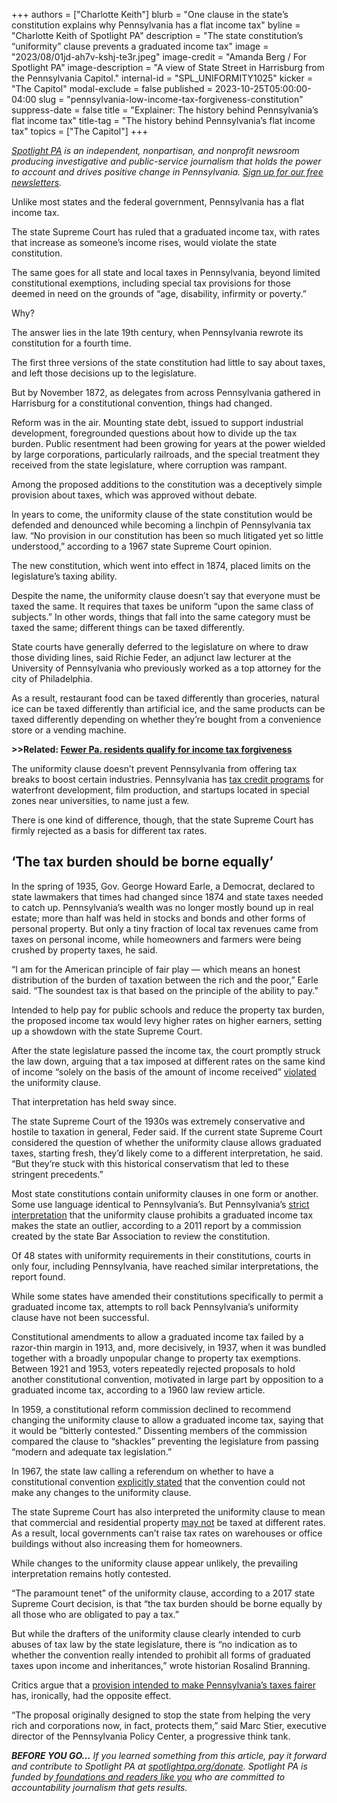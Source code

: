 +++
authors = ["Charlotte Keith"]
blurb = "One clause in the state’s constitution explains why Pennsylvania has a flat income tax"
byline = "Charlotte Keith of Spotlight PA"
description = "The state constitution’s “uniformity” clause prevents a graduated income tax"
image = "2023/08/01jd-ah7v-kshj-te3r.jpeg"
image-credit = "Amanda Berg / For Spotlight PA"
image-description = "A view of State Street in Harrisburg from the Pennsylvania Capitol."
internal-id = "SPL_UNIFORMITY1025"
kicker = "The Capitol"
modal-exclude = false
published = 2023-10-25T05:00:00-04:00
slug = "pennsylvania-low-income-tax-forgiveness-constitution"
suppress-date = false
title = "Explainer: The history behind Pennsylvania’s flat income tax"
title-tag = "The history behind Pennsylvania’s flat income tax"
topics = ["The Capitol"]
+++

<a href="https://www.spotlightpa.org/"><em>Spotlight PA</em></a><em> is an independent, nonpartisan, and nonprofit newsroom producing investigative and public-service journalism that holds the power to account and drives positive change in Pennsylvania. </em><a href="https://www.spotlightpa.org/newsletters"><em>Sign up for our free newsletters</em></a><em>.</em>

Unlike most states and the federal government, Pennsylvania has a flat income tax.

The state Supreme Court has ruled that a graduated income tax, with rates that increase as someone’s income rises, would violate the state constitution.

The same goes for all state and local taxes in Pennsylvania, beyond limited constitutional exemptions, including special tax provisions for those deemed in need on the grounds of “age, disability, infirmity or poverty.”

Why?

<script src="https://www.spotlightpa.org/embed.js" async></script><div data-spl-embed-version="1" data-spl-src="https://www.spotlightpa.org/embeds/newsletter/"></div>

The answer lies in the late 19th century, when Pennsylvania rewrote its constitution for a fourth time.

The first three versions of the state constitution had little to say about taxes, and left those decisions up to the legislature.

But by November 1872, as delegates from across Pennsylvania gathered in Harrisburg for a constitutional convention, things had changed.

Reform was in the air. Mounting state debt, issued to support industrial development, foregrounded questions about how to divide up the tax burden. Public resentment had been growing for years at the power wielded by large corporations, particularly railroads, and the special treatment they received from the state legislature, where corruption was rampant.

Among the proposed additions to the constitution was a deceptively simple provision about taxes, which was approved without debate.

In years to come, the uniformity clause of the state constitution would be defended and denounced while becoming a linchpin of Pennsylvania tax law. “No provision in our constitution has been so much litigated yet so little understood,” according to a 1967 state Supreme Court opinion.

The new constitution, which went into effect in 1874, placed limits on the legislature’s taxing ability.

Despite the name, the uniformity clause doesn’t say that everyone must be taxed the same. It requires that taxes be uniform “upon the same class of subjects.” In other words, things that fall into the same category must be taxed the same; different things can be taxed differently.

State courts have generally deferred to the legislature on where to draw those dividing lines, said Richie Feder, an adjunct law lecturer at the University of Pennsylvania who previously worked as a top attorney for the city of Philadelphia.

As a result, restaurant food can be taxed differently than groceries, natural ice can be taxed differently than artificial ice, and the same products can be taxed differently depending on whether they’re bought from a convenience store or a vending machine.

<strong>&gt;&gt;Related: </strong><a href="https://www.spotlightpa.org/news/2023/10/pennsylvania-low-income-tax-forgiveness/"><strong>Fewer Pa. residents qualify for income tax forgiveness</strong></a><strong></strong>

The uniformity clause doesn’t prevent Pennsylvania from offering tax breaks to boost certain industries. Pennsylvania has <a href="https://www.spotlightpa.org/news/2023/10/pennsylvania-tax-credit-analysis/">tax credit programs</a> for waterfront development, film production, and startups located in special zones near universities, to name just a few.<br/>

There is one kind of difference, though, that the state Supreme Court has firmly rejected as a basis for different tax rates.

## ‘The tax burden should be borne equally’

In the spring of 1935, Gov. George Howard Earle, a Democrat, declared to state lawmakers that times had changed since 1874 and state taxes needed to catch up. Pennsylvania’s wealth was no longer mostly bound up in real estate; more than half was held in stocks and bonds and other forms of personal property. But only a tiny fraction of local tax revenues came from taxes on personal income, while homeowners and farmers were being crushed by property taxes, he said.

“I am for the American principle of fair play — which means an honest distribution of the burden of taxation between the rich and the poor,” Earle said. “The soundest tax is that based on the principle of the ability to pay.”

Intended to help pay for public schools and reduce the property tax burden, the proposed income tax would levy higher rates on higher earners, setting up a showdown with the state Supreme Court.

After the state legislature passed the income tax, the court promptly struck the law down, arguing that a tax imposed at different rates on the same kind of income “solely on the basis of the amount of income received” <a href="https://casetext.com/case/kelley-v-kalodner">violated</a> the uniformity clause.

That interpretation has held sway since.

The state Supreme Court of the 1930s was extremely conservative and hostile to taxation in general, Feder said. If the current state Supreme Court considered the question of whether the uniformity clause allows graduated taxes, starting fresh, they’d likely come to a different interpretation, he said. “But they’re stuck with this historical conservatism that led to these stringent precedents.”

Most state constitutions contain uniformity clauses in one form or another. Some use language identical to Pennsylvania’s. But Pennsylvania’s <a href="https://www.pabar.org/pdf/crc%20report.pdf">strict interpretation</a> that the uniformity clause prohibits a graduated income tax makes the state an outlier, according to a 2011 report by a commission created by the state Bar Association to review the constitution.

Of 48 states with uniformity requirements in their constitutions, courts in only four, including Pennsylvania, have reached similar interpretations, the report found.

While some states have amended their constitutions specifically to permit a graduated income tax, attempts to roll back Pennsylvania’s uniformity clause have not been successful.

Constitutional amendments to allow a graduated income tax failed by a razor-thin margin in 1913, and, more decisively, in 1937, when it was bundled together with a broadly unpopular change to property tax exemptions. Between 1921 and 1953, voters repeatedly rejected proposals to hold another constitutional convention, motivated in large part by opposition to a graduated income tax, according to a 1960 law review article.

In 1959, a constitutional reform commission declined to recommend changing the uniformity clause to allow a graduated income tax, saying that it would be “bitterly contested.” Dissenting members of the commission compared the clause to “shackles” preventing the legislature from passing “modern and adequate tax legislation.”

In 1967, the state law calling a referendum on whether to have a constitutional convention <a href="https://www.legis.state.pa.us/WU01/LI/LI/US/PDF/1967/0/0002..PDF">explicitly stated</a> that the convention could not make any changes to the uniformity clause.

The state Supreme Court has also interpreted the uniformity clause to mean that commercial and residential property <a href="https://www.pewtrusts.org/en/research-and-analysis/fact-sheets/2022/03/how-pennsylvanias-uniformity-clause-affects-property-and-wage-taxes-in-philadelphia">may not</a> be taxed at different rates. As a result, local governments can’t raise tax rates on warehouses or office buildings without also increasing them for homeowners.

While changes to the uniformity clause appear unlikely, the prevailing interpretation remains hotly contested.

“The paramount tenet” of the uniformity clause, according to a 2017 state Supreme Court decision, is that “the tax burden should be borne equally by all those who are obligated to pay a tax.”

<script src="https://www.spotlightpa.org/embed.js" async></script><div data-spl-embed-version="1" data-spl-src="https://www.spotlightpa.org/embeds/donate/"></div>

But while the drafters of the uniformity clause clearly intended to curb abuses of tax law by the state legislature, there is “no indication as to whether the convention really intended to prohibit all forms of graduated taxes upon income and inheritances,” wrote historian Rosalind Branning.

Critics argue that a <a href="https://www.spotlightpa.org/news/2023/10/pennsylvania-low-income-tax-forgiveness/">provision intended to make Pennsylvania’s taxes fairer</a> has, ironically, had the opposite effect.

“The proposal originally designed to stop the state from helping the very rich and corporations now, in fact, protects them,” said Marc Stier, executive director of the Pennsylvania Policy Center, a progressive think tank.

<strong><em>BEFORE YOU GO…</em></strong><em> If you learned something from this article, pay it forward and contribute to Spotlight PA at </em><a href="http://spotlightpa.org/donate"><em>spotlightpa.org/donate</em></a><em>. Spotlight PA is funded by</em><a href="https://www.spotlightpa.org/support"><em> foundations and readers like you</em></a><em> who are committed to accountability journalism that gets results.</em>

